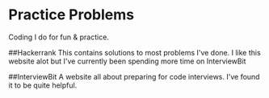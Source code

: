 # Practice Problems
Coding I do for fun &amp; practice.

##Hackerrank 
This contains solutions to most problems I've done.  I like this website alot but I've currently been spending more time on InterviewBit

##InterviewBit
A website all about preparing for code interviews.  I've found it to be quite helpful.  
